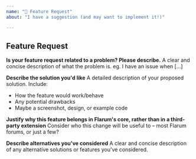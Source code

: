 ```yaml
---
name: "🚀 Feature Request"
about: "I have a suggestion (and may want to implement it!)"

---
```


<!--
Note: The issue tracker is only for serious requests which have had some thought and planning put into them. If you just have an idea you would like to discuss, please post in the Flarum Community: https://discuss.flarum.org/t/feedback
-->

## Feature Request

**Is your feature request related to a problem? Please describe.**
A clear and concise description of what the problem is. eg. I have an issue when [...]

**Describe the solution you'd like**
A detailed description of your proposed solution. Include:
- How the feature would work/behave
- Any potential drawbacks
- Maybe a screenshot, design, or example code

**Justify why this feature belongs in Flarum's core, rather than in a third-party extension**
Consider who this change will be useful to – most Flarum forums, or just a few?

**Describe alternatives you've considered**
A clear and concise description of any alternative solutions or features you've considered.
